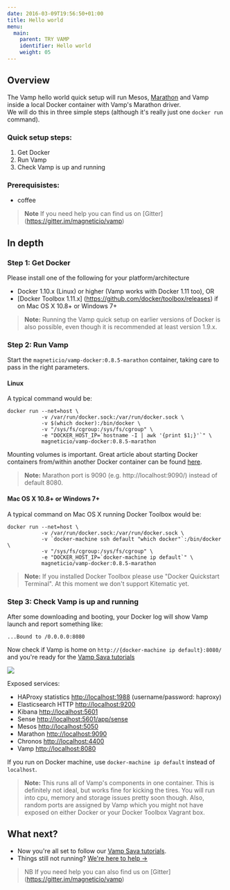 ```yaml
---
date: 2016-03-09T19:56:50+01:00
title: Hello world
menu:
  main:
    parent: TRY VAMP
    identifier: Hello world
    weight: 05
---
```

## Overview

The Vamp hello world quick setup will run Mesos, [Marathon](https://mesosphere.github.io/marathon/) and Vamp inside a local Docker container with Vamp's Marathon driver.   
We will do this in three simple steps (although it's really just one `docker run` command).

### Quick setup steps:

1. Get Docker
2. Run Vamp
3. Check Vamp is up and running

### Prerequisistes:

*  coffee

>**Note** If you need help you can find us on [Gitter] (https://gitter.im/magneticio/vamp)

## In depth

### Step 1: Get Docker

Please install one of the following for your platform/architecture

- Docker 1.10.x (Linux) or higher (Vamp works with Docker 1.11 too), OR
- [Docker Toolbox 1.11.x] (https://github.com/docker/toolbox/releases) if on Mac OS X 10.8+ or Windows 7+ 

> **Note:** Running the Vamp quick setup on earlier versions of Docker is also possible, even though it is recommended at least version 1.9.x.

### Step 2: Run Vamp

Start the `magneticio/vamp-docker:0.8.5-marathon` container, taking care to pass in the right parameters. 

#### Linux

A typical command would be:
```
docker run --net=host \
           -v /var/run/docker.sock:/var/run/docker.sock \
           -v $(which docker):/bin/docker \
           -v "/sys/fs/cgroup:/sys/fs/cgroup" \
           -e "DOCKER_HOST_IP=`hostname -I | awk '{print $1;}'`" \
           magneticio/vamp-docker:0.8.5-marathon
```

Mounting volumes is important. 
Great article about starting Docker containers from/within another Docker container can be found [here](https://jpetazzo.github.io/2015/09/03/do-not-use-docker-in-docker-for-ci/).

> **Note:** Marathon port is 9090 (e.g. http://localhost:9090/) instead of default 8080. 


#### Mac OS X 10.8+ or Windows 7+

A typical command on Mac OS X running Docker Toolbox would be:
```
docker run --net=host \
           -v /var/run/docker.sock:/var/run/docker.sock \
           -v `docker-machine ssh default "which docker"`:/bin/docker \
           -v "/sys/fs/cgroup:/sys/fs/cgroup" \
           -e "DOCKER_HOST_IP=`docker-machine ip default`" \
           magneticio/vamp-docker:0.8.5-marathon
```

> **Note:** If you installed Docker Toolbox please use "Docker Quickstart Terminal". At this moment we don't support Kitematic yet.

### Step 3: Check Vamp is up and running

After some downloading and booting, your Docker log will show Vamp launch and report something like:

```
...Bound to /0.0.0.0:8080
```

Now check if Vamp is home on `http://{docker-machine ip default}:8080/` and you're ready for the [Vamp Sava tutorials](/deploy/)

![](/img/screenshots/vamp_ui_home.gif)

Exposed services:

- HAProxy statistics [http://localhost:1988](http://localhost:1988) (username/password: haproxy)
- Elasticsearch HTTP [http://localhost:9200](http://localhost:9200)
- Kibana [http://localhost:5601](http://localhost:5601)
- Sense [http://localhost:5601/app/sense](http://localhost:5601/app/sense)
- Mesos [http://localhost:5050](http://localhost:5050)
- Marathon [http://localhost:9090](http://localhost:9090)
- Chronos [http://localhost:4400](http://localhost:4400)
- Vamp [http://localhost:8080](http://localhost:8080)

If you run on Docker machine, use `docker-machine ip default` instead of `localhost`.

> **Note:** This runs all of Vamp's components in one container. This is definitely not ideal, but works fine for kicking the tires.
You will run into cpu, memory and storage issues pretty soon though. Also, random ports are assigned by Vamp which you might not have exposed on either Docker or your Docker Toolbox Vagrant box.  

## What next?

* Now you're all set to follow our [Vamp Sava tutorials](/deploy-your-first-blueprint/).
* Things still not running? [We're here to help →](https://github.com/magneticio/vamp/issues)

> NB If you need help you can also find us on [Gitter] (https://gitter.im/magneticio/vamp)